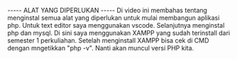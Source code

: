 ----- ALAT YANG DIPERLUKAN -----
Di video ini membahas tentang menginstal semua alat yang diperlukan untuk mulai membangun aplikasi php. Untuk text editor saya menggunakan vscode. Selanjutnya menginstal php dan mysql. Di sini saya menggunakan XAMPP yang sudah terinstall dari semester 1 perkuliahan. Setelah menginstall XAMPP bisa cek di CMD dengan mngetikkan "php -v". Nanti akan muncul versi PHP kita.